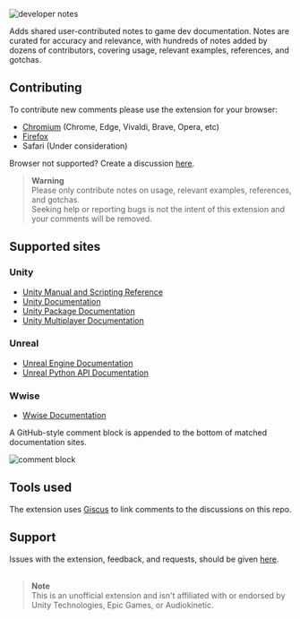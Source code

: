 ![developer notes](https://user-images.githubusercontent.com/21963717/196857254-6888f425-b26e-4ae0-bff9-6232ed7b1848.png)

Adds shared user-contributed notes to game dev documentation. Notes are curated for accuracy and relevance, with hundreds of notes added by dozens of contributors, covering usage, relevant examples, references, and gotchas.

## Contributing
To contribute new comments please use the extension for your browser:

- [Chromium](https://chrome.google.com/webstore/detail/fchdfdnnpkphopmdaochdfnmcahndmnb) (Chrome, Edge, Vivaldi, Brave, Opera, etc)
- [Firefox](https://addons.mozilla.org/en-US/firefox/addon/developer-notes/)
- Safari (Under consideration)

Browser not supported? Create a discussion [here](https://github.com/orgs/Developer-Notes-Extension/discussions).

> **Warning**  
> Please only contribute notes on usage, relevant examples, references, and gotchas.  
> Seeking help or reporting bugs is not the intent of this extension and your comments will be removed.

## Supported sites
### Unity
- [Unity Manual and Scripting Reference](https://docs.unity3d.com/)
- [Unity Documentation](https://docs.unity.com/)
- [Unity Package Documentation](https://docs.unity3d.com/Manual/pack-keys.html)
- [Unity Multiplayer Documentation](https://docs-multiplayer.unity3d.com/)
### Unreal
- [Unreal Engine Documentation](https://docs.unrealengine.com)
- [Unreal Python API Documentation](https://docs.unrealengine.com/PythonAPI/)
### Wwise
- [Wwise Documentation](https://www.audiokinetic.com/library/)

A GitHub-style comment block is appended to the bottom of matched documentation sites.

![comment block](https://user-images.githubusercontent.com/21963717/198780459-a7f7af76-0581-48e0-b442-5d968cd11aa5.png)

## Tools used
The extension uses [Giscus](https://github.com/giscus/giscus) to link comments to the discussions on this repo.

## Support
Issues with the extension, feedback, and requests, should be given [here](https://github.com/orgs/Developer-Notes-Extension/discussions).
<br><br>

> **Note**  
> This is an unofficial extension and isn't affiliated with or endorsed by Unity Technologies, Epic Games, or Audiokinetic.
